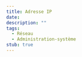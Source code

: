 ```yaml
---
title: Adresse IP
date: 
description: ""
tags:
  - Réseau
  - Administration-système
stub: true
---
```

